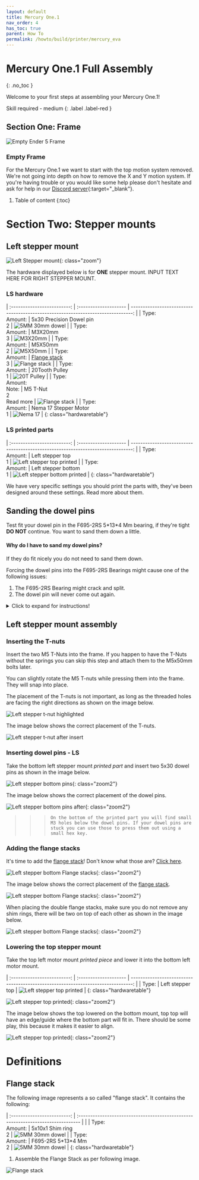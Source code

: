 ```yaml
---
layout: default
title: Mercury One.1
nav_order: 4
has_toc: true
parent: How To
permalink: /howto/build/printer/mercury_eva
---
```


# Mercury One.1 Full Assembly
{: .no_toc }

Welcome to your first steps at assembling your Mercury One.1!

Skill required - medium
{: .label .label-red }

## Section One: Frame

![Empty Ender 5 Frame](../../../assets/images/instructions/empty_frame.png)

### Empty Frame

For the Mercury One.1 we want to start with the top motion system removed. We're not going into depth on how to remove the X and Y motion system.
If you're having trouble or you would like some help please don't hesitate and ask for help in our [Discord server](https://discord.com/invite/gzJP2s8){:target="_blank"}.

1. Table of content
{:toc}


# Section Two: Stepper mounts

## Left stepper mount
![Left Stepper mount](../../../assets/images/instructions/stepper_mounts_left.png){: class="zoom"}

The hardware displayed below is for __ONE__ stepper mount. INPUT TEXT HERE FOR RIGHT STEPPER MOUNT.

### LS hardware

| :-------------------------: | :--------------------       | -------------------------------------------------------------------------------: |
| Type:<br>Amount: | 5x30 Precision Dowel pin<br>2          |     ![5MM 30mm dowel](../../../assets/images/instructions/5x30_dowel_pin.png) |
| Type:<br>Amount: | M3X20mm<br>3                           |     ![M3X20mm](../../../assets/images/instructions/m3x20.png) |
| Type:<br>Amount: | M5X50mm<br>2                           |     ![M5X50mm](../../../assets/images/instructions/m5x50.png) |
| Type:<br>Amount: | [Flange stack](#flange-stack)<br>3     | ![Flange stack](../../../assets/images/instructions/flange_stack.png) |
| Type:<br>Amount: | 20Tooth Pulley<br>1          |     ![20T Pulley](../../../assets/images/instructions/20t_pulley.png) |
| Type:<br>Amount:<br>Note: | M5 T-Nut<br>2<br>Read more    | ![Flange stack](../../../assets/images/instructions/m5_rollin_tnut.png) |
| Type:<br>Amount: | Nema 17 Stepper Motor<br>1                            | ![Nema 17](../../../assets/images/instructions/nema17.png) |
{: class="hardwaretable"}

### LS printed parts

| :-------------------------: | :--------------------       | -------------------------------------------------------------------------------: |
| Type:<br>Amount: | Left stepper top<br>1        |     ![Left stepper top printed](../../../assets/images/instructions/printer_stepper_left_top.png) |
| Type:<br>Amount: | Left stepper bottom<br>1     |     ![Left stepper bottom printed](../../../assets/images/instructions/printed_stepper_left_bottom.png) |
{: class="hardwaretable"}

We have very specific settings you should print the parts with, they've been designed around these settings. Read more about them.

## Sanding the dowel pins

Test fit your dowel pin in the F695-2RS 5\*13\*4 Mm bearing, if they're tight **DO NOT** continue. You want to sand them down a little. 

#### Why do I have to sand my dowel pins?

If they do fit nicely you do not need to sand them down. 

Forcing the dowel pins into the F695-2RS Bearings might cause one of the following issues:

1. The F695-2RS Bearing might crack and split.
2. The dowel pin will never come out again.

<details>
  <summary>Click to expand for instructions!</summary>
  
    Insert your pins into an electric drill and grab your sandpaper

    <dl>
        <dt>Sandpaper grit</dt>
        <dd>120 to 220</dd>
    </dl>

    ![how to sand](../../../assets/images/instructions/assembly/left_stepper/sanding.jpg)) |
</details>

## Left stepper mount assembly

### Inserting the T-nuts

Insert the two M5 T-Nuts into the frame. If you happen to have the T-Nuts without the springs you can skip this step and attach them to the M5x50mm bolts later.

You can slightly rotate the M5 T-nuts while pressing them into the frame. They will snap into place.

The placement of the T-nuts is not important, as long as the threaded holes are facing the right directions as shown on the image below.

![Left stepper t-nut highlighted](../../../assets/images/instructions/assembly/left_stepper/left_stepper_tnut_highlight.png)

The image below shows the correct placement of the T-nuts.

![Left stepper t-nut after insert](../../../assets/images/instructions/assembly/left_stepper/left_stepper_tnut_after.png)

### Inserting dowel pins - LS

Take the bottom left stepper mount *printed part* and insert two 5x30 dowel pins as shown in the image below.

![Left stepper bottom pins](../../../assets/images/instructions/assembly/left_stepper/left_stepper_bottom_pins.png){: class="zoom2"}

The image below shows the correct placement of the dowel pins.

![Left stepper bottom pins after](../../../assets/images/instructions/assembly/left_stepper/left_stepper_bottom_pins_after.png){: class="zoom2"}

>>> ``On the bottom of the printed part you will find small M3 holes below the dowel pins. If your dowel pins are stuck you can use those to press them out using a small hex key.``

### Adding the flange stacks

It's time to add the [flange stack](#flange-stack)! Don't know what those are? [Click here](#flange-stack).

![Left stepper bottom Flange stacks](../../../assets/images/instructions/assembly/left_stepper/left_stepper_bottom_flange.png){: class="zoom2"}

The image below shows the correct placement of the [flange stack](#flange-stack).

![Left stepper bottom Flange stacks](../../../assets/images/instructions/assembly/left_stepper/left_stepper_bottom_flange_after.png){: class="zoom2"}

When placing the double flange stacks, make sure you do not remove any shim rings, there will be two on top of each other as shown in the image below.

![Left stepper bottom Flange stacks](../../../assets/images/instructions/assembly/left_stepper/left_stepper_bottom_double_flange.png){: class="zoom2"}

### Lowering the top stepper mount

Take the top left motor mount *printed piece* and lower it into the bottom left motor mount.

| :-------------------------: | :--------------------       | -------------------------------------------------------------------------------: |
| Type: | Left stepper top        |     ![Left stepper top printed](../../../assets/images/instructions/printer_stepper_left_top.png) |
{: class="hardwaretable"}

![Left stepper top printed](../../../assets/images/instructions/assembly/left_stepper/left_stepper_lower_top_print.png){: class="zoom2"}

The image below shows the top lowered on the bottom mount, top top will have an edge/guide where the bottom part will fit in.
There should be some play, this because it makes it easier to align.

![Left stepper top printed](../../../assets/images/instructions/assembly/left_stepper/left_stepper_lower_top_print_after.png){: class="zoom2"}

# Definitions

## Flange stack

The following image represents a so called "flange stack".
It contains the following:


| :-------------------------: | :------------------------------------------------------------------------------- | |
| Type:<br>Amount: | 5x10x1 Shim ring<br>2       |     ![5MM 30mm dowel](../../../assets/images/instructions/m5_10_1_shim.png) |
| Type:<br>Amount: | F695-2RS 5\*13\*4 Mm<br>2       |     ![5MM 30mm dowel](../../../assets/images/instructions/f695_flange_bearing.png) |
{: class="hardwaretable"}

1. Assemble the Flange Stack as per following image.

![Flange stack](../../../assets/images/instructions/flange_stack_exploded.png)